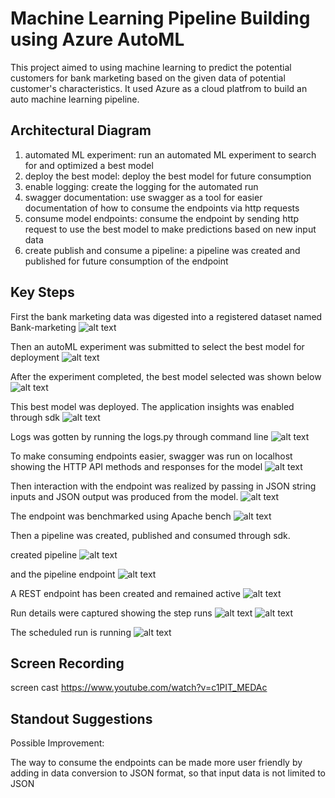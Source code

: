 # Machine Learning Pipeline Building using Azure AutoML

This project aimed to using machine learning to predict the potential customers for bank marketing based on the given data of potential customer's characteristics. 
It used Azure as a cloud platfrom to build an auto machine learning pipeline.

## Architectural Diagram

1) automated ML experiment: run an automated ML experiment to search for and optimized a best model
2) deploy the best model: deploy the best model for future consumption
3) enable logging: create the logging for the automated run 
4) swagger documentation: use swagger as a tool for easier documentation of how to consume the endpoints via http requests
5) consume model endpoints: consume the endpoint by sending http request to use the best model to make predictions based on new input data
6) create publish and consume a pipeline: a pipeline was created and published for future consumption of the endpoint


## Key Steps

First the bank marketing data was digested into a registered dataset named Bank-marketing
![alt text](https://github.com/second-husky/operationalizing_machine_learning_Azure/blob/master/starter_files/screen-shots/screenshot_of_registered_datasets.PNG)

Then an autoML experiment was submitted to select the best model for deployment
![alt text](https://github.com/second-husky/operationalizing_machine_learning_Azure/blob/master/starter_files/screen-shots/screenshot_of_completed_experiment.PNG)

After the experiment completed, the best model selected was shown below
![alt text](https://github.com/second-husky/operationalizing_machine_learning_Azure/blob/master/starter_files/screen-shots/screenshot_of_the_best_model.PNG)

This best model was deployed. The application insights was enabled through sdk
![alt text](https://github.com/second-husky/operationalizing_machine_learning_Azure/blob/master/starter_files/screen-shots/screenshot_of_endpoint_application_insights_enabled.PNG)

Logs was gotten by running the logs.py through command line
![alt text](https://github.com/second-husky/operationalizing_machine_learning_Azure/blob/master/starter_files/screen-shots/screenshot_of_logs.PNG)

To make consuming endpoints easier, swagger was run on localhost showing the HTTP API methods and responses for the model
![alt text](https://github.com/second-husky/operationalizing_machine_learning_Azure/blob/master/starter_files/screen-shots/screenshot_of_swagger_on_localhost.PNG)

Then interaction with the endpoint was realized by passing in JSON string inputs and JSON output was produced from the model. 
![alt text](https://github.com/second-husky/operationalizing_machine_learning_Azure/blob/master/starter_files/screen-shots/screenshot_of_endpoint_json_output.PNG)

The endpoint was benchmarked using Apache bench
![alt text](https://github.com/second-husky/operationalizing_machine_learning_Azure/blob/master/starter_files/screen-shots/screenshot_of_the_benchmarking.PNG)

Then a pipeline was created, published and consumed through sdk.

created pipeline
![alt text](https://github.com/second-husky/operationalizing_machine_learning_Azure/blob/master/starter_files/screen-shots/screenshot_of_pipeline_created_and_run.PNG)

and the pipeline endpoint
![alt text](https://github.com/second-husky/operationalizing_machine_learning_Azure/blob/master/starter_files/screen-shots/screenshot_of_pipeline_endpoint.PNG)

A REST endpoint has been created and remained active
![alt text](https://github.com/second-husky/operationalizing_machine_learning_Azure/blob/master/starter_files/screen-shots/screenshot_of_active_rest_endpoint.PNG)

Run details were captured showing the step runs
![alt text](https://github.com/second-husky/operationalizing_machine_learning_Azure/blob/master/starter_files/screen-shots/screenshot_of_run_details_steps_run.PNG)
![alt text](https://github.com/second-husky/operationalizing_machine_learning_Azure/blob/master/starter_files/screen-shots/screenshot_of_run_details_pipeline.PNG)

The scheduled run is running
![alt text](https://github.com/second-husky/operationalizing_machine_learning_Azure/blob/master/starter_files/screen-shots/screenshot_of_scheduled_run_in_ML_Studio.PNG)

## Screen Recording

screen cast
https://www.youtube.com/watch?v=c1PIT_MEDAc

## Standout Suggestions

Possible Improvement:

The way to consume the endpoints can be made more user friendly by adding in data conversion to JSON format, so that input data is not limited to JSON

